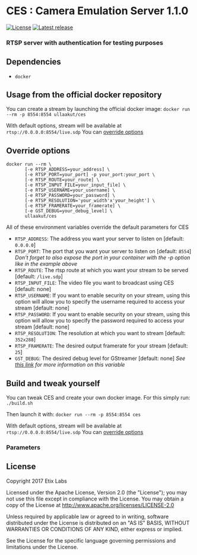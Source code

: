 # CES : Camera Emulation Server 1.1.0

[![License](https://img.shields.io/badge/license-Apache-blue.svg)](#license)
[![Latest release](https://img.shields.io/badge/release-1.1.0-green.svg)](https://github.com/EtixLabs/CES/releases/latest)

### RTSP server with authentication for testing purposes

## Dependencies

* `docker`

## Usage from the official docker repository

You can create a stream by launching the official docker image: 
`docker run --rm -p 8554:8554 ullaakut/ces`

With default options, stream will be available at `rtsp://0.0.0.0:8554/live.sdp`
You can [override options](#override-options)

## Override options

```
docker run --rm \
       [-e RTSP_ADDRESS=your_address] \
       [-e RTSP_PORT=your_port] -p your_port:your_port \
       [-e RTSP_ROUTE=your_route] \
       [-e RTSP_INPUT_FILE=your_input_file] \
       [-e RTSP_USERNAME=your_username] \
       [-e RTSP_PASSWORD=your_password] \
       [-e RTSP_RESOLUTION='your_width'x'your_height'] \
       [-e RTSP_FRAMERATE=your_framerate] \
       [-e GST_DEBUG=your_debug_level] \
       ullaakut/ces
```

All of these environment variables override the default parameters for CES
* `RTSP_ADDRESS`: The address you want your server to listen on [default: `0.0.0.0`]
* `RTSP_PORT`: The port that you want your server to listen on [default: `8554`] _Don't forget to also expose the port in your container with the -p option like in the example above_
* `RTSP_ROUTE`: The rtsp route at which you want your stream to be served [default: `/live.sdp`]
* `RTSP_INPUT_FILE`: The video file you want to broadcast using CES [default: none]
* `RTSP_USERNAME`: If you want to enable security on your stream, using this option will allow you to specify the username required to access your stream [default: none]
* `RTSP_PASSWORD`: If you want to enable security on your stream, using this option will allow you to specify the password required to access your stream [default: none]
* `RTSP_RESOLUTION`: The resolution at which you want to stream [default: `352x288`]
* `RTSP_FRAMERATE`: The desired output framerate for your stream [default: `25`]
* `GST_DEBUG`: The desired debug level for GStreamer [default: none] _See [this link](https://gstreamer.freedesktop.org/data/doc/gstreamer/head/gstreamer/html/gst-running.html) for more information on this variable_

## Build and tweak yourself

You can tweak CES and create your own docker image. For this simply run: 
`./build.sh`

Then launch it with:
`docker run --rm -p 8554:8554 ces`

With default options, stream will be available at `rtsp://0.0.0.0:8554/live.sdp`
You can [override options](#override-options)

### Parameters

## License

Copyright 2017 Etix Labs

Licensed under the Apache License, Version 2.0 (the "License");
you may not use this file except in compliance with the License.
You may obtain a copy of the License at http://www.apache.org/licenses/LICENSE-2.0

Unless required by applicable law or agreed to in writing, software distributed under the License is distributed on an "AS IS" BASIS, WITHOUT WARRANTIES OR CONDITIONS OF ANY KIND, either express or implied.

See the License for the specific language governing permissions and limitations under the License.
